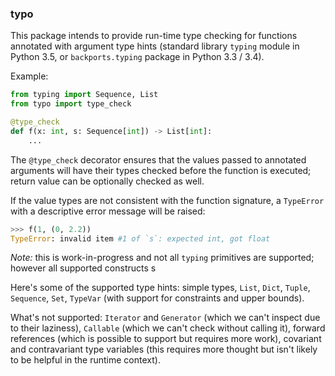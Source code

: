 ### typo

This package intends to provide run-time type checking for functions annotated 
with argument type hints (standard library `typing` module in Python 3.5, or 
`backports.typing` package in Python 3.3 / 3.4).

Example:

```python
from typing import Sequence, List
from typo import type_check

@type_check
def f(x: int, s: Sequence[int]) -> List[int]:
	...
```

The `@type_check` decorator ensures that the values passed to annotated
arguments will have their types checked before the function is executed;
return value can be optionally checked as well. 

If the value types are not consistent with the function signature, a 
`TypeError` with a descriptive error message will be raised:

```python
>>> f(1, (0, 2.2))
TypeError: invalid item #1 of `s`: expected int, got float
```

*Note:* this is work-in-progress and not all `typing` primitives are
supported; however all supported constructs s

Here's some of the supported type hints: simple types, `List`, `Dict`,
`Tuple`, `Sequence`, `Set`, `TypeVar` (with support for constraints 
and upper bounds).

What's not supported: `Iterator` and `Generator` (which we can't
inspect due to their laziness), `Callable` (which we can't check
without calling it), forward references (which is possible to
support but requires more work), covariant and contravariant
type variables (this requires more thought but isn't likely
to be helpful in the runtime context).